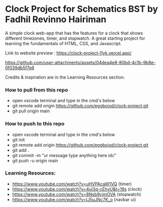 
# Clock Project for Schematics BST by Fadhil Revinno Hairiman

A simple clock web-app that has the features for a clock that shows different timezones, timer, and stopwatch. A great starting project for learning the fundamentals of HTML, CSS, and Javascript.

Link to website preview : https://clock-project-l1yk.vercel.app/


https://github.com/user-attachments/assets/04dea4e8-80bd-4c1b-9b8e-0f039db5f7e6





Credits & inspiration are in the Learning Resources section.


### How to pull from this repo
- open vscode terminal and type in the cmd's below
- git remote add origin https://github.com/eggboixd/clock-project.git
- git pull origin main



### How to push to this repo
- open vscode terminal and type in the cmd's below
- git init
- git remote add origin https://github.com/eggboixd/clock-project.git
- git add .
- git commit -m "ur message type anything here idc"
- git push -u origin main


### Learning Resources:
- https://www.youtube.com/watch?v=uHVPAcaW1VQ (timer)
- https://www.youtube.com/watch?v=4ul3q-cEhvU&t=19s (clock)
- https://www.youtube.com/watch?v=8Nsb9cjmOVA (stopwatch)
- https://www.youtube.com/watch?v=lJ5uJNc7K_o (navbar ui)

